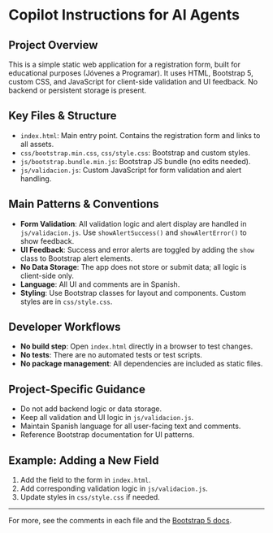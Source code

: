 # Copilot Instructions for AI Agents

## Project Overview
This is a simple static web application for a registration form, built for educational purposes (Jóvenes a Programar). It uses HTML, Bootstrap 5, custom CSS, and JavaScript for client-side validation and UI feedback. No backend or persistent storage is present.

## Key Files & Structure
- `index.html`: Main entry point. Contains the registration form and links to all assets.
- `css/bootstrap.min.css`, `css/style.css`: Bootstrap and custom styles.
- `js/bootstrap.bundle.min.js`: Bootstrap JS bundle (no edits needed).
- `js/validacion.js`: Custom JavaScript for form validation and alert handling.

## Main Patterns & Conventions
- **Form Validation**: All validation logic and alert display are handled in `js/validacion.js`. Use `showAlertSuccess()` and `showAlertError()` to show feedback.
- **UI Feedback**: Success and error alerts are toggled by adding the `show` class to Bootstrap alert elements.
- **No Data Storage**: The app does not store or submit data; all logic is client-side only.
- **Language**: All UI and comments are in Spanish.
- **Styling**: Use Bootstrap classes for layout and components. Custom styles are in `css/style.css`.

## Developer Workflows
- **No build step**: Open `index.html` directly in a browser to test changes.
- **No tests**: There are no automated tests or test scripts.
- **No package management**: All dependencies are included as static files.

## Project-Specific Guidance
- Do not add backend logic or data storage.
- Keep all validation and UI logic in `js/validacion.js`.
- Maintain Spanish language for all user-facing text and comments.
- Reference Bootstrap documentation for UI patterns.

## Example: Adding a New Field
1. Add the field to the form in `index.html`.
2. Add corresponding validation logic in `js/validacion.js`.
3. Update styles in `css/style.css` if needed.

---
For more, see the comments in each file and the [Bootstrap 5 docs](https://getbootstrap.com/docs/5.0/getting-started/introduction/).
